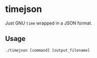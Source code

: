 # timejson

Just GNU `time` wrapped in a JSON format.

## Usage

`./timejson [command] [output_filename]`
